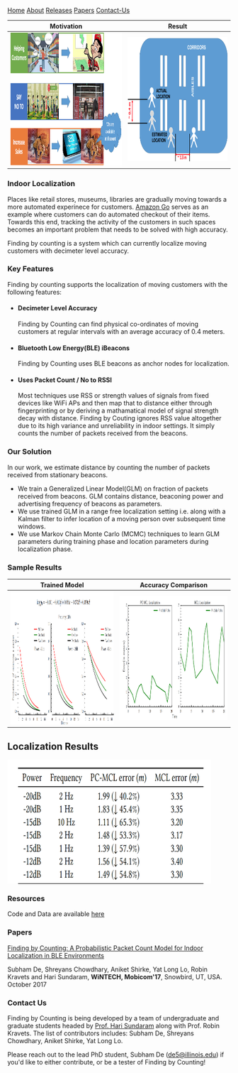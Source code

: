  [Home](#indoor-localization)  [About](#key-features)  [Releases](#releases)  [Papers](#papers)  [Contact-Us](#contact-us)


|Motivation | Result |
| ------- |-------  |
|<img src="motivation.png" width="480" height="300">  | <img src="result.png" width="460" height="280"> |

### Indoor Localization

Places like retail stores, museums, libraries are gradually moving towards a more automated experinece for customers. [Amazon Go](https://www.youtube.com/watch?v=NrmMk1Myrxc) serves as an example where customers can do automated checkout of their items. Towards this end, tracking the activity of the customers in such spaces becomes an important problem that needs to be solved with high accuracy.

Finding by counting is a system which can currently localize moving customers with decimeter level accuracy. 

### Key Features

Finding by counting supports the localization of moving customers with the following features:

*  #### Decimeter Level Accuracy 
      Finding by Counting can find physical co-ordinates of moving customers at regular intervals with an average accuracy of       0.4 meters.
*  #### Bluetooth Low Energy(BLE) iBeacons
      Finding by Counting uses BLE beacons as anchor nodes for localization.
*  #### Uses Packet Count / No to RSSI
      Most techniques use RSS or strength values of signals from fixed devices like WiFi APs and then map that to 
      distance either through fingerprinting or by deriving a mathamatical model of signal strength decay with distance.
      Finding by Couting ignores RSS value altogether due to its high variance and unreliability in indoor settings. It simply       counts the number of packets received from the beacons.  

### Our Solution

In our work, we estimate distance by counting the number of packets received from stationary beacons. 

* We train a Generalized Linear Model(GLM) on fraction of packets received from beacons. GLM contains distance, beaconing   power and advertising frequency of beacons as parameters. 
* We use trained GLM in a range free localization setting i.e. along with a Kalman filter to infer location of a moving person over subsequent time windows. 
* We use Markov Chain Monte Carlo (MCMC) techniques to learn GLM parameters during training phase and location parameters during localization phase.

### Sample Results

|Trained Model | Accuracy Comparison |
| ------- |-------  |
|<img src="trainedModel.png" width="480" height="300">  | <img src="locResults.png" width="460" height="280"> |

## Localization Results
<img src="locTable.png" width="460" height="280" align="center">

### Resources
                  
Code and Data are available [here](https://github.com/subham8247/FindingByCounting/tree/master) 

### Papers

[Finding by Counting: A Probabilistic Packet Count Model for Indoor Localization in BLE Environments](http://arxiv.org/abs/1708.08144)
  
Subham De, Shreyans Chowdhary, Aniket Shirke, Yat Long Lo, Robin Kravets and Hari Sundaram, **WiNTECH, Mobicom'17**, Snowbird, UT, USA. October 2017
  
### Contact Us

Finding by Counting is being developed by a team of undergraduate and graduate students headed by [Prof. Hari Sundaram](http://sundaram.cs.illinois.edu/) along with  Prof. Robin Kravets. The list of contributors includes: Subham De, Shreyans Chowdhary, Aniket Shirke, Yat Long Lo. 

Please reach out to the lead PhD student, Subham De (de5@illinois.edu) if you'd like to either contribute, or be a tester of Finding by Counting!
